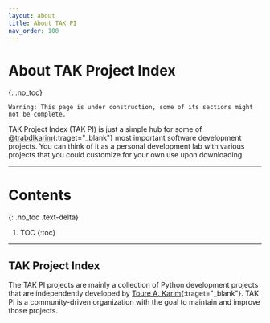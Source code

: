 ```yaml
---
layout: about
title: About TAK PI
nav_order: 100
---
```


# About TAK Project Index
{: .no_toc}

`Warning: This page is under construction, some of its sections might not be complete.`

TAK Project Index (TAK PI) is just a simple hub for some of [@trabdlkarim](https://github.com/trabdlkarim){:traget="_blank"} most important software development projects. You can think of it as a personal development lab with various projects that you could customize for your own use upon downloading.

---

# Contents
{: .no_toc .text-delta}

1. TOC
{:toc}

---

## TAK Project Index

The TAK PI projects are mainly a collection of Python development projects that are independently developed by [Toure A. Karim](https://rabdlkarim.com){:traget="_blank"}. TAK PI is a community-driven organization with the goal to maintain and improve those projects.
